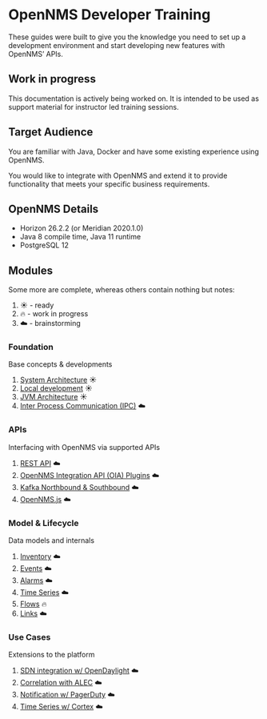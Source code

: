 # OpenNMS Developer Training

These guides were built to give you the knowledge you need to set up a development environment and start developing new features with OpenNMS’ APIs.

## Work in progress

This documentation is actively being worked on.
It is intended to be used as support material for instructor led training sessions.

## Target Audience

You are familiar with Java, Docker and have some existing experience using OpenNMS.

You would like to integrate with OpenNMS and extend it to provide functionality that meets your specific business requirements.

## OpenNMS Details

* Horizon 26.2.2 (or Meridian 2020.1.0)
* Java 8 compile time, Java 11 runtime
* PostgreSQL 12

## Modules

Some more are complete, whereas others contain nothing but notes:
1. :sunny: - ready
1. :fire: - work in progress
1. :cloud: - brainstorming

### Foundation

Base concepts & developments

1. [System Architecture](docs/foundation/01-system-architecture.md) :sunny:
1. [Local development](docs/foundation/02-local-development.md) :sunny:
1. [JVM Architecture](docs/foundation/03-jvm-architecture.md) :sunny:
1. [Inter Process Communication (IPC)](docs/foundation/04-ipcs.md) :cloud:

### APIs

Interfacing with OpenNMS via supported APIs

1. [REST API](docs/apis/01-rest-api.md) :cloud:
1. [OpenNMS Integration API (OIA) Plugins](docs/apis/02-integration-api.md) :cloud:
1. [Kafka Northbound & Southbound](docs/apis/03-kafka-api.md) :cloud:
1. [OpenNMS.js](docs/apis/04-opennms-js.md) :cloud:

### Model & Lifecycle

Data models and internals

1. [Inventory](docs/model/01-inventory.md) :cloud:
1. [Events](docs/model/02-events.md) :cloud: 
1. [Alarms](docs/model/03-alarms.md) :cloud:
1. [Time Series](docs/model/04-timeseries.md) :cloud:
1. [Flows](docs/model/05-flows.md) :fire:
1. [Links](docs/model/06-links.md) :cloud:

### Use Cases

Extensions to the platform

1. [SDN integration w/ OpenDaylight](docs/usecases/01-opendaylight.md) :cloud:
1. [Correlation with ALEC](docs/usecases/02-alec.md) :cloud:
1. [Notification w/ PagerDuty](docs/usecases/03-pagerduty.md)  :cloud:
1. [Time Series w/ Cortex](docs/usecases/04-cortex.md) :cloud:

